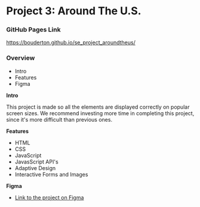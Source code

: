 # Project 3: Around The U.S.

### GitHub Pages Link

https://bouderton.github.io/se_project_aroundtheus/

### Overview

- Intro
- Features
- Figma


**Intro**

This project is made so all the elements are displayed correctly on popular screen sizes. We recommend investing more time in completing this project, since it's more difficult than previous ones.

**Features**
- HTML
- CSS
- JavaScript
- JavasScript API's
- Adaptive Design
- Interactive Forms and Images

**Figma**

- [Link to the project on Figma](https://www.figma.com/file/ii4xxsJ0ghevUOcssTlHZv/Sprint-3%3A-Around-the-US?node-id=0%3A1)

